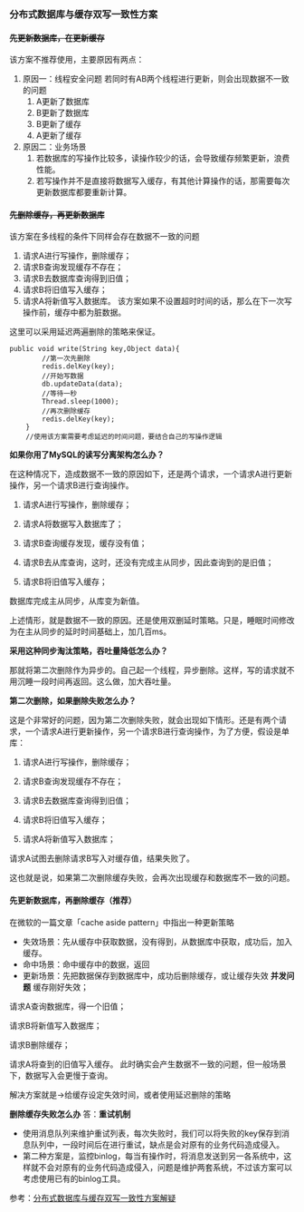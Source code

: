
### 分布式数据库与缓存双写一致性方案

#### ~~先更新数据库，在更新缓存~~

该方案不推荐使用，主要原因有两点：
1. 原因一：线程安全问题
若同时有AB两个线程进行更新，则会出现数据不一致的问题
    1. A更新了数据库
    2. B更新了数据库
    3. B更新了缓存
    4. A更新了缓存
2. 原因二：业务场景
    1. 若数据库的写操作比较多，读操作较少的话，会导致缓存频繁更新，浪费性能。
    2. 若写操作并不是直接将数据写入缓存，有其他计算操作的话，那需要每次更新数据库都要重新计算。

#### ~~先删除缓存，再更新数据库~~
该方案在多线程的条件下同样会存在数据不一致的问题
1. 请求A进行写操作，删除缓存；
2. 请求B查询发现缓存不存在；
3. 请求B去数据库查询得到旧值；
4. 请求B将旧值写入缓存；
5. 请求A将新值写入数据库。
该方案如果不设置超时时间的话，那么在下一次写操作前，缓存中都为脏数据。

这里可以采用延迟两遍删除的策略来保证。
```jshelllanguage
public void write(String key,Object data){
        //第一次先删除
        redis.delKey(key);
        //开始写数据
        db.updateData(data);
        //等待一秒
        Thread.sleep(1000);
        //再次删除缓存
        redis.delKey(key);
    }
    //使用该方案需要考虑延迟的时间问题，要结合自己的写操作逻辑
```
**如果你用了MySQL的读写分离架构怎么办？**

在这种情况下，造成数据不一致的原因如下，还是两个请求，一个请求A进行更新操作，另一个请求B进行查询操作。

1. 请求A进行写操作，删除缓存；

2. 请求A将数据写入数据库了；

3. 请求B查询缓存发现，缓存没有值；

4. 请求B去从库查询，这时，还没有完成主从同步，因此查询到的是旧值；

5. 请求B将旧值写入缓存；

数据库完成主从同步，从库变为新值。

上述情形，就是数据不一致的原因。还是使用双删延时策略。只是，睡眠时间修改为在主从同步的延时时间基础上，加几百ms。

**采用这种同步淘汰策略，吞吐量降低怎么办？**

那就将第二次删除作为异步的。自己起一个线程，异步删除。这样，写的请求就不用沉睡一段时间再返回。这么做，加大吞吐量。

**第二次删除，如果删除失败怎么办？**

这是个非常好的问题，因为第二次删除失败，就会出现如下情形。还是有两个请求，一个请求A进行更新操作，另一个请求B进行查询操作，为了方便，假设是单库：

1. 请求A进行写操作，删除缓存；

2. 请求B查询发现缓存不存在；

3. 请求B去数据库查询得到旧值；

4. 请求B将旧值写入缓存；

5. 请求A将新值写入数据库；

请求A试图去删除请求B写入对缓存值，结果失败了。

这也就是说，如果第二次删除缓存失败，会再次出现缓存和数据库不一致的问题。

#### 先更新数据库，再删除缓存（推荐）

在微软的一篇文章「cache aside pattern」中指出一种更新策略

- 失效场景：先从缓存中获取数据，没有得到，从数据库中获取，成功后，加入缓存。
- 命中场景：命中缓存中的数据，返回
- 更新场景：先把数据保存到数据库中，成功后删除缓存，或让缓存失效
**并发问题**
缓存刚好失效；

请求A查询数据库，得一个旧值；

请求B将新值写入数据库；

请求B删除缓存；

请求A将查到的旧值写入缓存。
此时确实会产生数据不一致的问题，但一般场景下，数据写入会更慢于查询。

解决方案就是->给缓存设定失效时间，或者使用延迟删除的策略

**删除缓存失败怎么办**
答：**重试机制**

- 使用消息队列来维护重试列表，每次失败时，我们可以将失败的key保存到消息队列中，一段时间后在进行重试，缺点是会对原有的业务代码造成侵入。
- 第二种方案是，监控binlog，每当有操作时，将消息发送到另一各系统中，这样就不会对原有的业务代码造成侵入，问题是维护两套系统，不过该方案可以考虑使用已有的binlog工具。

参考：[分布式数据库与缓存双写一致性方案解疑][1]

[1]:https://mp.weixin.qq.com/s/ICABpJJkeaFoOO0qeAa2cA